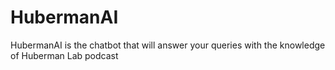 # HubermanAI
HubermanAI is the chatbot that will answer your queries with the knowledge of Huberman Lab podcast 
